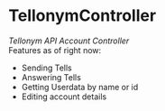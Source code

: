 # **TellonymController**

_Tellonym API Account Controller_<br/>
Features as of right now:

- Sending Tells
- Answering Tells
- Getting Userdata by name or id
- Editing account details
